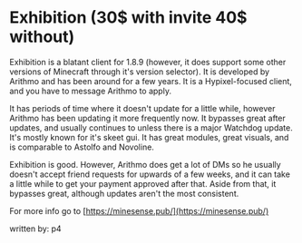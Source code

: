 # Exhibition \(30$ with invite 40$ without\)

Exhibition is a blatant client for 1.8.9 \(however, it does support some other versions of Minecraft through it's version selector\). It is developed by Arithmo and has been around for a few years. It is a Hypixel-focused client, and you have to message Arithmo to apply.

It has periods of time where it doesn't update for a little while, however Arithmo has been updating it more frequently now. It bypasses great after updates, and usually continues to unless there is a major Watchdog update. It's mostly known for it's skeet gui. It has great modules, great visuals, and is comparable to Astolfo and Novoline.

Exhibition is good. However, Arithmo does get a lot of DMs so he usually doesn't accept friend requests for upwards of a few weeks, and it can take a little while to get your payment approved after that. Aside from that, it bypasses great, although updates aren't the most consistent.

For more info go to [https://minesense.pub/](https://minesense.pub/)

written by: p4

